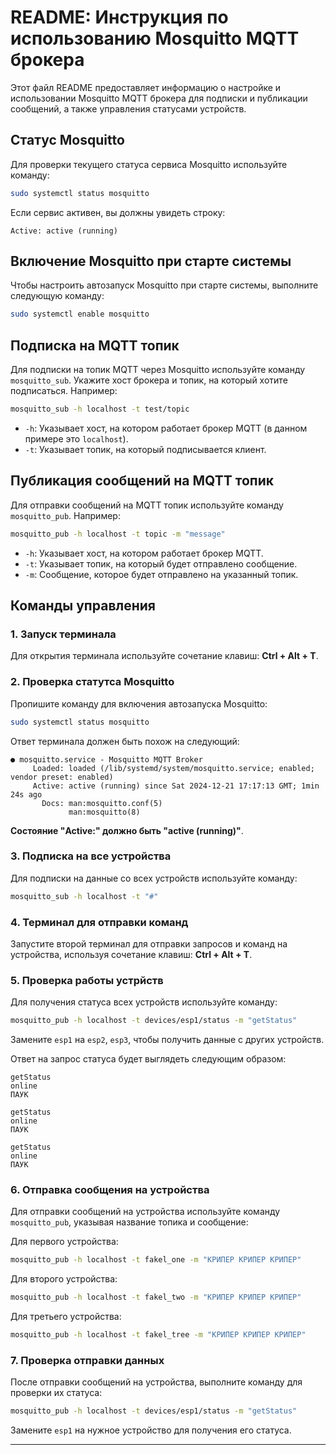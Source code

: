 # README: Инструкция по использованию Mosquitto MQTT брокера

Этот файл README предоставляет информацию о настройке и использовании Mosquitto MQTT брокера для подписки и публикации сообщений, а также управления статусами устройств.

## Статус Mosquitto

Для проверки текущего статуса сервиса Mosquitto используйте команду:

```bash
sudo systemctl status mosquitto
```

Если сервис активен, вы должны увидеть строку:

```
Active: active (running)
```

## Включение Mosquitto при старте системы

Чтобы настроить автозапуск Mosquitto при старте системы, выполните следующую команду:

```bash
sudo systemctl enable mosquitto
```

## Подписка на MQTT топик

Для подписки на топик MQTT через Mosquitto используйте команду `mosquitto_sub`. Укажите хост брокера и топик, на который хотите подписаться. Например:

```bash
mosquitto_sub -h localhost -t test/topic
```

- `-h`: Указывает хост, на котором работает брокер MQTT (в данном примере это `localhost`).
- `-t`: Указывает топик, на который подписывается клиент.

## Публикация сообщений на MQTT топик

Для отправки сообщений на MQTT топик используйте команду `mosquitto_pub`. Например:

```bash
mosquitto_pub -h localhost -t topic -m "message"
```

- `-h`: Указывает хост, на котором работает брокер MQTT.
- `-t`: Указывает топик, на который будет отправлено сообщение.
- `-m`: Сообщение, которое будет отправлено на указанный топик.

## Команды управления

### 1. Запуск терминала

Для открытия терминала используйте сочетание клавиш: **Ctrl + Alt + T**.

### 2. Проверка статутса Mosquitto

Пропишите команду для включения автозапуска Mosquitto:

```bash
sudo systemctl status mosquitto
```

Ответ терминала должен быть похож на следующий:

```
● mosquitto.service - Mosquitto MQTT Broker
     Loaded: loaded (/lib/systemd/system/mosquitto.service; enabled; vendor preset: enabled)
     Active: active (running) since Sat 2024-12-21 17:17:13 GMT; 1min 24s ago
       Docs: man:mosquitto.conf(5)
             man:mosquitto(8)
```

**Состояние "Active:" должно быть "active (running)"**.

### 3. Подписка на все устройства

Для подписки на данные со всех устройств используйте команду:

```bash
mosquitto_sub -h localhost -t "#"
```

### 4. Терминал для отправки команд
Запустите второй терминал для отправки запросов и команд на устройства, используя сочетание клавиш: **Ctrl + Alt + T**.

### 5. Проверка работы устрйств

Для получения статуса всех устройств используйте команду:

```bash
mosquitto_pub -h localhost -t devices/esp1/status -m "getStatus"
```

Замените `esp1` на `esp2`, `esp3`, чтобы получить данные с других устройств.

Ответ на запрос статуса будет выглядеть следующим образом:

```
getStatus
online
ПАУК

getStatus
online
ПАУК

getStatus
online
ПАУК
```

### 6. Отправка сообщения на устройства

Для отправки сообщений на устройства используйте команду `mosquitto_pub`, указывая название топика и сообщение:

Для первого устройства:

```bash
mosquitto_pub -h localhost -t fakel_one -m "КРИПЕР КРИПЕР КРИПЕР"
```

Для второго устройства:

```bash
mosquitto_pub -h localhost -t fakel_two -m "КРИПЕР КРИПЕР КРИПЕР"
```

Для третьего устройства:

```bash
mosquitto_pub -h localhost -t fakel_tree -m "КРИПЕР КРИПЕР КРИПЕР"
```

### 7. Проверка отправки данных

После отправки сообщений на устройства, выполните команду для проверки их статуса:

```bash
mosquitto_pub -h localhost -t devices/esp1/status -m "getStatus"
```

Замените `esp1` на нужное устройство для получения его статуса.

---
